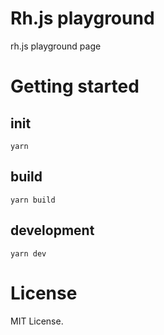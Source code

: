 # Rh.js playground

rh.js playground page

# Getting started

## init
```
yarn
```

## build
```
yarn build
```

## development
```
yarn dev
```

# License
MIT License.
